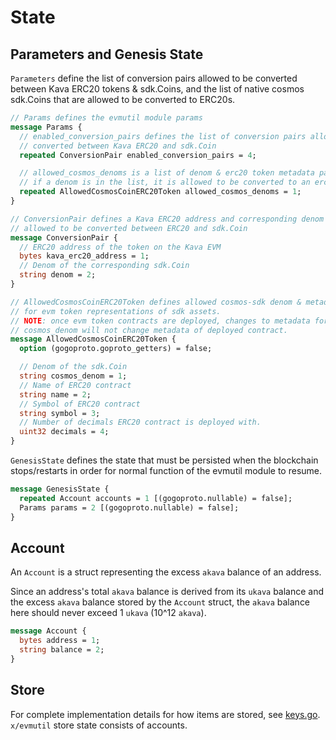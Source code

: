 <!--
order: 2
-->

# State

## Parameters and Genesis State

`Parameters` define the list of conversion pairs allowed to be converted between Kava ERC20 tokens & sdk.Coins, and the list of native cosmos sdk.Coins that are allowed to be converted to ERC20s.

```protobuf
// Params defines the evmutil module params
message Params {
  // enabled_conversion_pairs defines the list of conversion pairs allowed to be
  // converted between Kava ERC20 and sdk.Coin
  repeated ConversionPair enabled_conversion_pairs = 4;

  // allowed_cosmos_denoms is a list of denom & erc20 token metadata pairs.
  // if a denom is in the list, it is allowed to be converted to an erc20 in the evm.
  repeated AllowedCosmosCoinERC20Token allowed_cosmos_denoms = 1;
}

// ConversionPair defines a Kava ERC20 address and corresponding denom that is
// allowed to be converted between ERC20 and sdk.Coin
message ConversionPair {
  // ERC20 address of the token on the Kava EVM
  bytes kava_erc20_address = 1;
  // Denom of the corresponding sdk.Coin
  string denom = 2;
}

// AllowedCosmosCoinERC20Token defines allowed cosmos-sdk denom & metadata
// for evm token representations of sdk assets.
// NOTE: once evm token contracts are deployed, changes to metadata for a given
// cosmos_denom will not change metadata of deployed contract.
message AllowedCosmosCoinERC20Token {
  option (gogoproto.goproto_getters) = false;

  // Denom of the sdk.Coin
  string cosmos_denom = 1;
  // Name of ERC20 contract
  string name = 2;
  // Symbol of ERC20 contract
  string symbol = 3;
  // Number of decimals ERC20 contract is deployed with.
  uint32 decimals = 4;
}

```

`GenesisState` defines the state that must be persisted when the blockchain stops/restarts in order for normal function of the evmutil module to resume.

```protobuf
message GenesisState {
  repeated Account accounts = 1 [(gogoproto.nullable) = false];
  Params params = 2 [(gogoproto.nullable) = false];
}
```

## Account

An `Account` is a struct representing the excess `akava` balance of an address.

Since an address's total `akava` balance is derived from its `ukava` balance and the excess `akava` balance stored by the `Account` struct, the `akava` balance here should never exceed 1 `ukava` (10^12 `akava`).

```protobuf
message Account {
  bytes address = 1;
  string balance = 2;
}
```

## Store

For complete implementation details for how items are stored, see [keys.go](../types/keys.go). `x/evmutil` store state consists of accounts.
